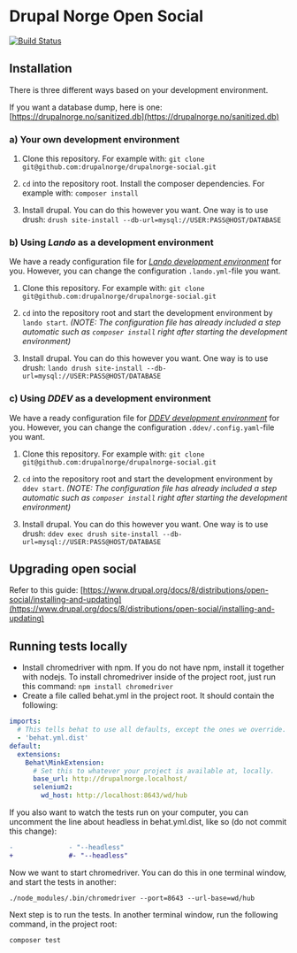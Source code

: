 # Drupal Norge Open Social

[![Build Status](https://travis-ci.org/drupalnorge/drupalnorge-social.svg?branch=master)](https://travis-ci.org/drupalnorge/drupalnorge-social)

## Installation

There is three different ways based on your development environment.

If you want a database dump, here is one: [https://drupalnorge.no/sanitized.db](https://drupalnorge.no/sanitized.db)

### a) Your own development environment

1. Clone this repository. For example with: `git clone git@github.com:drupalnorge/drupalnorge-social.git`

2. `cd` into the repository root. Install the composer dependencies. For example with: `composer install`

3. Install drupal. You can do this however you want. One way is to use drush: `drush site-install --db-url=mysql://USER:PASS@HOST/DATABASE`



### b) Using *Lando* as a development environment

We have a ready configuration file for _[Lando development environment](https://docs.devwithlando.io)_ for you. However, you can change the configuration `.lando.yml`-file you want.

1. Clone this repository. For example with: `git clone git@github.com:drupalnorge/drupalnorge-social.git`

2. `cd` into the repository root and start the development environment by `lando start`.
_(NOTE: The configuration file has already included a step automatic such as `composer install` right after starting the development environment)_

3. Install drupal. You can do this however you want. One way is to use drush: `lando drush site-install --db-url=mysql://USER:PASS@HOST/DATABASE`



### c) Using *DDEV* as a development environment

We have a ready configuration file for _[DDEV development environment](https://ddev.readthedocs.io)_ for you. However, you can change the configuration `.ddev/.config.yaml`-file you want.

1. Clone this repository. For example with: `git clone git@github.com:drupalnorge/drupalnorge-social.git`

2. `cd` into the repository root and start the development environment by `ddev start`.
_(NOTE: The configuration file has already included a step automatic such as `composer install` right after starting the development environment)_

3. Install drupal. You can do this however you want. One way is to use drush: `ddev exec drush site-install --db-url=mysql://USER:PASS@HOST/DATABASE`

## Upgrading open social

Refer to this guide: [https://www.drupal.org/docs/8/distributions/open-social/installing-and-updating](https://www.drupal.org/docs/8/distributions/open-social/installing-and-updating)

## Running tests locally

- Install chromedriver with npm. If you do not have npm, install it together with nodejs. To install chromedriver inside of the project root, just run this command: `npm install chromedriver`
- Create a file called behat.yml in the project root. It should contain the following:

```yml
imports:
  # This tells behat to use all defaults, except the ones we override.
  - 'behat.yml.dist'
default:
  extensions:
    Behat\MinkExtension:
      # Set this to whatever your project is available at, locally.
      base_url: http://drupalnorge.localhost/
      selenium2:
        wd_host: http://localhost:8643/wd/hub
```

If you also want to watch the tests run on your computer, you can uncomment the line about headless in behat.yml.dist, like so (do not commit this change):

```diff
-              - "--headless"
+              #- "--headless"
```

Now we want to start chromedriver. You can do this in one terminal window, and start the tests in another:

```
./node_modules/.bin/chromedriver --port=8643 --url-base=wd/hub
```

Next step is to run the tests. In another terminal window, run the following command, in the project root:

```
composer test
```
